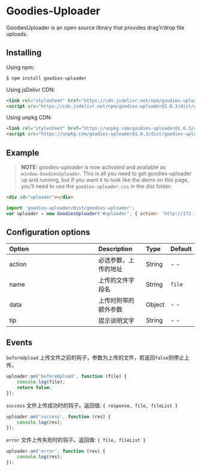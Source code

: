 # Goodies-Uploader
GoodiesUploader is an open source library that provides drag’n’drop file uploads.

## Installing

Using npm:

```bash
$ npm install goodies-uploader
```

Using jsDelivr CDN:

```html
<link rel="stylesheet" href="https://cdn.jsdelivr.net/npm/goodies-uploader@1.0.3/dist/goodies-uploader.css">
<script src="https://cdn.jsdelivr.net/npm/goodies-uploader@1.0.3/dist/goodies-uploader.js"></script>
```

Using unpkg CDN:

```html
<link rel="stylesheet" href="https://unpkg.com/goodies-uploader@1.0.3/dist/goodies-uploader.css">
<script src="https://unpkg.com/goodies-uploader@1.0.3/dist/goodies-uploader.js"></script>
```

## Example

> **NOTE:** goodies-uploader is now activated and available as `window.GoodiesUploader`.
> This is all you need to get goodies-uploader up and running, but if you want it to look like the demo on this page, you’ll need to use the `goodies-uploader.css` in the dist folder.

```html
<div id="uploader"></div>
```

```js
import 'goodies-uploader/dist/goodies-uploader';
var uploader = new GoodiesUploader('#uploader', { action: 'http://172.16.2.20:10086/upload/' });
```

## Configuration options

Option | Description | Type | Default
| :-----| :-----|:-----|:-----|
action&nbsp;&nbsp;&nbsp;&nbsp;&nbsp;&nbsp;&nbsp;&nbsp;&nbsp;&nbsp;&nbsp;&nbsp;&nbsp;&nbsp;&nbsp;&nbsp;&nbsp;&nbsp;&nbsp;&nbsp;&nbsp;&nbsp;&nbsp;&nbsp;&nbsp;&nbsp;&nbsp;&nbsp;&nbsp;&nbsp;&nbsp;&nbsp;&nbsp;&nbsp;&nbsp;&nbsp;&nbsp;&nbsp;&nbsp;&nbsp;&nbsp;| 必选参数，上传的地址 | String | - -
name | 上传的文件字段名 | String | `file`
data | 上传时附带的额外参数 | Object | - -
tip | 提示说明文字 | String | - -

## Events

`beforeUpload` 上传文件之前的钩子，参数为上传的文件，若返回`false`则停止上传。

```js
uploader.on('beforeUpload', function (file) {
    console.log(file);
    return false;
});
```

`success` 文件上传成功时的钩子。返回值: `{ response, file, fileList }`

```js
uploader.on('success', function (res) {
    console.log(res);
});
```

`error` 文件上传失败时的钩子。返回值: `{ file, fileList }`

```js
uploader.on('error', function (res) {
    console.log(res);
});
```
